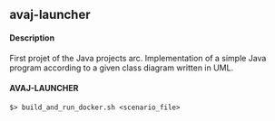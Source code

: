 ## avaj-launcher

#### Description
First projet of the Java projects arc. Implementation of a simple Java program according to a given class diagram written in UML.

#### AVAJ-LAUNCHER
```shell
$> build_and_run_docker.sh <scenario_file>
```

